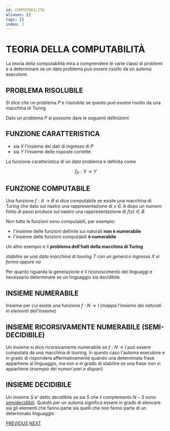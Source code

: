 ```yaml
---
id: COMPUTABILITA
aliases: []
tags: []
index: 2
---
```

# TEORIA DELLA COMPUTABILITÀ

La teoria della computabilità mira a comprendere le varie classi di problemi e a determinare se un dato problema può essere risolto da un automa esecutore.

## PROBLEMA RISOLUBILE

Si dice che un problema $P$ e risolubile se questo può essere risolto da una macchina di Turing

Dato un problema $P$ si possono dare le seguenti definizioni

## FUNZIONE CARATTERISTICA

- sia $X$ l'insieme dei dati di ingresso di $P$
- sia $Y$ l'insieme delle risposte corrette

La funzione caratteristica di un dato problema e definita come

$$
f_P:X \rightarrow Y
$$

## FUNZIONE COMPUTABILE

Una funzione $f:A\rightarrow B$ si dice computabile se esiste una macchina di Turing che dato sul nastro una rappresentazione di $x\in A$ dopo un numero finito di passi produce sul nastro una rappresentazione di $f(x)\in B$

Non tutte le funzioni sono computabili, per esempio:

- l'insieme delle funzioni definite sui naturali **non è numerabile**
- l'insieme delle funzioni computabili **è numerabile**

Un altro esempio e il **problema dell'halt della macchina di Turing**

*stabilire se una data macchina di touring T con un generico ingresso X si ferma oppure no*

Per quanto riguarda la generazione e il riconoscimento dei linguaggi e necessario determinare se un linguaggio sia decidibile

## INSIEME NUMERABILE

Insieme per cui esiste una funzione $f:N\rightarrow I$ (*mappa l'insieme dei naturali in elementi dell'insieme*)

## INSIEME RICORSIVAMENTE NUMERABILE (SEMI-DECIDIBILE)

Un insieme si dice ricorsivamente numerabile se $f: N\rightarrow I$ puo essere computata da una macchina di touring.
In questo caso l'automa esecutore e in grado di rispondere affermativamente quando una determinata frase appartiene al linguaggio, ma non e in grado di stabilire se una frase non vi appartiene (*esempio dei numeri pari e dispari*)
## INSIEME DECIDIBILE

Un insieme $S$ e' detto decidibile se sia $S$ che il complemento $N-S$ sono [semidecidibili](#INSIEME%20RICORSIVAMENTE%20NUMERABILE%20(SEMI-DECIDIBILE)).
Questo per un automa significa essere in grado di elencare sia gli elementi che fanno parte sia quelli che non fanno parte di un determinato linguaggio

[PREVIOUS](LINGUAGGI_E_GRAMMATICHE.md) [NEXT](GRAMMATICA_FORMALE.md)
